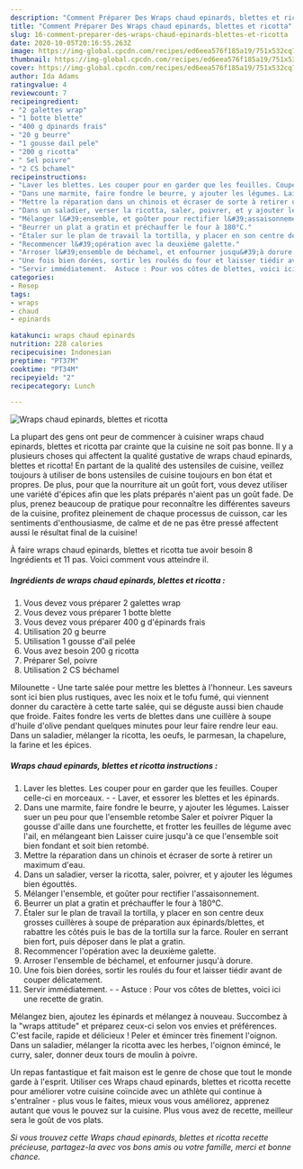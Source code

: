 ```yaml
---
description: "Comment Préparer Des Wraps chaud epinards, blettes et ricotta"
title: "Comment Préparer Des Wraps chaud epinards, blettes et ricotta"
slug: 16-comment-preparer-des-wraps-chaud-epinards-blettes-et-ricotta
date: 2020-10-05T20:16:55.263Z
image: https://img-global.cpcdn.com/recipes/ed6eea576f185a19/751x532cq70/wraps-chaud-epinards-blettes-et-ricotta-photo-principale-de-la-recette.jpg
thumbnail: https://img-global.cpcdn.com/recipes/ed6eea576f185a19/751x532cq70/wraps-chaud-epinards-blettes-et-ricotta-photo-principale-de-la-recette.jpg
cover: https://img-global.cpcdn.com/recipes/ed6eea576f185a19/751x532cq70/wraps-chaud-epinards-blettes-et-ricotta-photo-principale-de-la-recette.jpg
author: Ida Adams
ratingvalue: 4
reviewcount: 7
recipeingredient:
- "2 galettes wrap"
- "1 botte blette"
- "400 g dpinards frais"
- "20 g beurre"
- "1 gousse dail pele"
- "200 g ricotta"
- " Sel poivre"
- "2 CS bchamel"
recipeinstructions:
- "Laver les blettes. Les couper pour en garder que les feuilles. Couper celle-ci en morceaux.  Laver, et essorer les blettes et les épinards."
- "Dans une marmite, faire fondre le beurre, y ajouter les légumes. Laisser suer un peu pour que l&#39;ensemble retombe Saler et poivrer Piquer la gousse d&#39;aille dans une fourchette, et frotter les feuilles de légume avec l&#39;ail, en mélangeant bien Laisser cuire jusqu&#39;à ce que l&#39;ensemble soit bien fondant et soit bien retombé."
- "Mettre la réparation dans un chinois et écraser de sorte à retirer un maximum d&#39;eau."
- "Dans un saladier, verser la ricotta, saler, poivrer, et y ajouter les légumes bien égouttés."
- "Mélanger l&#39;ensemble, et goûter pour rectifier l&#39;assaisonnement."
- "Beurrer un plat a gratin et préchauffer le four à 180°C."
- "Étaler sur le plan de travail la tortilla, y placer en son centre deux grosses cuillères à soupe de préparation aux épinards/blettes, et rabattre les côtés puis le bas de la tortilla sur la farce. Rouler en serrant bien fort, puis déposer dans le plat a gratin."
- "Recommencer l&#39;opération avec la deuxième galette."
- "Arroser l&#39;ensemble de béchamel, et enfourner jusqu&#39;à dorure."
- "Une fois bien dorées, sortir les roulés du four et laisser tiédir avant de couper délicatement."
- "Servir immédiatement.  Astuce : Pour vos côtes de blettes, voici ici une recette de gratin."
categories:
- Resep
tags:
- wraps
- chaud
- epinards

katakunci: wraps chaud epinards 
nutrition: 228 calories
recipecuisine: Indonesian
preptime: "PT37M"
cooktime: "PT34M"
recipeyield: "2"
recipecategory: Lunch

---
```



![Wraps chaud epinards, blettes et ricotta](https://img-global.cpcdn.com/recipes/ed6eea576f185a19/751x532cq70/wraps-chaud-epinards-blettes-et-ricotta-photo-principale-de-la-recette.jpg)

La plupart des gens ont peur de commencer à cuisiner wraps chaud epinards, blettes et ricotta par crainte que la cuisine ne soit pas bonne. Il y a plusieurs choses qui affectent la qualité gustative de wraps chaud epinards, blettes et ricotta! En partant de la qualité des ustensiles de cuisine, veillez toujours à utiliser de bons ustensiles de cuisine toujours en bon état et propres. De plus, pour que la nourriture ait un goût fort, vous devez utiliser une variété d'épices afin que les plats préparés n'aient pas un goût fade. De plus, prenez beaucoup de pratique pour reconnaître les différentes saveurs de la cuisine, profitez pleinement de chaque processus de cuisson, car les sentiments d'enthousiasme, de calme et de ne pas être pressé affectent aussi le résultat final de la cuisine!

<!--inarticleads1-->

À faire wraps chaud epinards, blettes et ricotta tue avoir besoin 8 Ingrédients et 11 pas. Voici comment vous atteindre il.

##### Ingrédients de wraps chaud epinards, blettes et ricotta :

1. Vous devez vous préparer 2 galettes wrap
1. Vous devez vous préparer 1 botte blette
1. Vous devez vous préparer 400 g d&#39;épinards frais
1. Utilisation 20 g beurre
1. Utilisation 1 gousse d&#39;ail pelée
1. Vous avez besoin 200 g ricotta
1. Préparer  Sel, poivre
1. Utilisation 2 CS béchamel


Milounette - Une tarte salée pour mettre les blettes à l&#39;honneur. Les saveurs sont ici bien plus rustiques, avec les noix et le tofu fumé, qui viennent donner du caractère à cette tarte salée, qui se déguste aussi bien chaude que froide. Faites fondre les verts de blettes dans une cuillère à soupe d&#39;huile d&#39;olive pendant quelques minutes pour leur faire rendre leur eau. Dans un saladier, mélanger la ricotta, les oeufs, le parmesan, la chapelure, la farine et les épices. 

<!--inarticleads2-->

##### Wraps chaud epinards, blettes et ricotta instructions :

1. Laver les blettes. Les couper pour en garder que les feuilles. Couper celle-ci en morceaux. -  - Laver, et essorer les blettes et les épinards.
1. Dans une marmite, faire fondre le beurre, y ajouter les légumes. Laisser suer un peu pour que l&#39;ensemble retombe Saler et poivrer Piquer la gousse d&#39;aille dans une fourchette, et frotter les feuilles de légume avec l&#39;ail, en mélangeant bien Laisser cuire jusqu&#39;à ce que l&#39;ensemble soit bien fondant et soit bien retombé.
1. Mettre la réparation dans un chinois et écraser de sorte à retirer un maximum d&#39;eau.
1. Dans un saladier, verser la ricotta, saler, poivrer, et y ajouter les légumes bien égouttés.
1. Mélanger l&#39;ensemble, et goûter pour rectifier l&#39;assaisonnement.
1. Beurrer un plat a gratin et préchauffer le four à 180°C.
1. Étaler sur le plan de travail la tortilla, y placer en son centre deux grosses cuillères à soupe de préparation aux épinards/blettes, et rabattre les côtés puis le bas de la tortilla sur la farce. Rouler en serrant bien fort, puis déposer dans le plat a gratin.
1. Recommencer l&#39;opération avec la deuxième galette.
1. Arroser l&#39;ensemble de béchamel, et enfourner jusqu&#39;à dorure.
1. Une fois bien dorées, sortir les roulés du four et laisser tiédir avant de couper délicatement.
1. Servir immédiatement. -  - Astuce : Pour vos côtes de blettes, voici ici une recette de gratin.


Mélangez bien, ajoutez les épinards et mélangez à nouveau. Succombez à la &#34;wraps attitude&#34; et préparez ceux-ci selon vos envies et préférences. C&#39;est facile, rapide et délicieux ! Peler et émincer très finement l&#39;oignon. Dans un saladier, mélanger la ricotta avec les herbes, l&#39;oignon émincé, le curry, saler, donner deux tours de moulin à poivre. 

<!--inarticleads1-->

<p>
Un repas fantastique et fait maison est le genre de chose que tout le monde garde à l'esprit. Utiliser ces Wraps chaud epinards, blettes et ricotta recette pour améliorer votre cuisine coïncide avec un athlète qui continue à s'entraîner - plus vous le faites, mieux vous vous améliorez, apprenez autant que vous le pouvez sur la cuisine. Plus vous avez de recette, meilleur sera le goût de vos plats.
</p>

<p>
<i>Si vous trouvez cette Wraps chaud epinards, blettes et ricotta recette précieuse, partagez-la avec vos bons amis ou votre famille, merci et bonne chance.</i>
</p>
